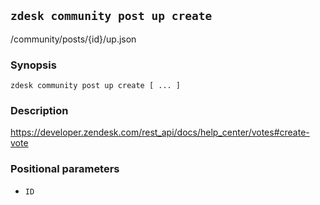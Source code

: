 ## `zdesk community post up create`

/community/posts/{id}/up.json

### Synopsis

    zdesk community post up create [ ... ]

### Description

https://developer.zendesk.com/rest_api/docs/help_center/votes#create-vote

### Positional parameters

* `ID`

